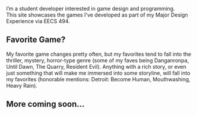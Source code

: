 I’m a student developer interested in game design and programming.  
This site showcases the games I've developed as part of my Major Design Experience via EECS 494.

## Favorite Game?

My favorite game changes pretty often, but my favorites tend to fall into the thriller, mystery, horror-type genre (some of my faves being Danganronpa, Until Dawn, The Quarry, Resident Evil). Anything with a rich story, or even just something that will make me immersed into some storyline, will fall into my favorites (honorable mentions: Detroit: Become Human, Mouthwashing, Heavy Rain). 

## More coming soon...
